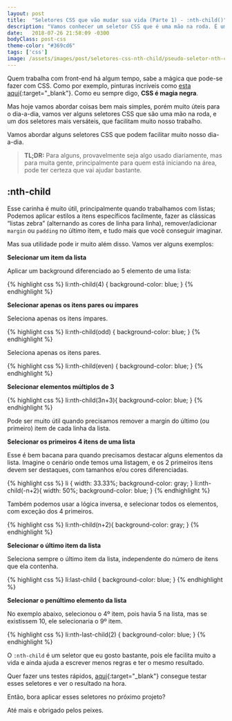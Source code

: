 ```yaml
---
layout: post
title:  "Seletores CSS que vão mudar sua vida (Parte 1) - :nth-child()"
description: "Vamos conhecer um seletor CSS que é uma mão na roda. É um dos seletores mais versáteis, que facilitam muito nossa vida. Estou falando do pseudo seletor :nth-child()"
date:   2018-07-26 21:58:09 -0300
bodyClass: post-css
theme-color: "#369cd6"
tags: ['css']
image: /assets/images/post/seletores-css-nth-child/pseudo-seletor-nth-child.jpg
---
```


Quem trabalha com front-end há algum tempo, sabe a mágica que pode-se fazer com CSS. Como por exemplo, pinturas incríveis como [esta aqui](https://github.com/cyanharlow/purecss-zigario){:target="_blank"}. Como eu sempre digo, **CSS é magia negra**. 

Mas hoje vamos abordar coisas bem mais simples, porém muito úteis para o dia-a-dia, vamos ver alguns seletores CSS que são uma mão na roda, e um dos seletores mais versáteis, que facilitam muito nosso trabalho.

Vamos abordar alguns seletores CSS que podem facilitar muito nosso dia-a-dia. 

> **TL;DR:** Para alguns, provavelmente seja algo usado diariamente, mas para muita gente, principalmente para quem está iniciando na área, pode ter certeza que vai ajudar bastante.


## :nth-child

Esse carinha é muito útil, principalmente quando trabalhamos com listas; Podemos aplicar estilos a itens específicos facilmente, fazer as clássicas “listas zebra” (alternando as cores de linha para linha), remover/adicionar `margin` ou `padding` no último item, e tudo mais que você conseguir imaginar. 

Mas sua utilidade pode ir muito além disso. Vamos ver alguns exemplos:

**Selecionar um item da lista**

Aplicar um background diferenciado ao 5 elemento de uma lista:

{% highlight css %}
li:nth-child(4) {
    background-color: blue;
}
{% endhighlight %}

**Selecionar apenas os itens pares ou ímpares**

Seleciona apenas os itens ímpares.

{% highlight css %}
li:nth-child(odd) {
    background-color: blue; 
}
{% endhighlight %}

Seleciona apenas os itens pares.

{% highlight css %}
li:nth-child(even) {
    background-color: blue; 
}
{% endhighlight %}


**Selecionar elementos múltiplos de 3**

{% highlight css %}
li:nth-child(3n+3){
    background-color: blue; 
}
{% endhighlight %}

Pode ser muito útil quando precisamos remover a margin do último (ou primeiro) item de cada linha da lista.

**Selecionar os primeiros 4 itens de uma lista**

Esse é bem bacana para quando precisamos destacar alguns elementos da lista. Imagine o cenário onde temos uma listagem, e os 2 primeiros itens devem ser destaques, com  tamanhos e/ou cores diferenciadas.

{% highlight css %}
li {
    width: 33.33%;
    background-color: gray;
}
li:nth-child(-n+2){
    width: 50%;
    background-color: blue;
}
{% endhighlight %}

Também podemos usar a lógica inversa, e selecionar todos os elementos, com exceção dos 4 primeiros.

{% highlight css %}
li:nth-child(n+2){
    background-color: gray;
}
{% endhighlight %}

**Selecionar o último item da lista**

Seleciona sempre o último item da lista, independente do número de itens que ela contenha.

{% highlight css %}
li:last-child {
    background-color: blue;
}
{% endhighlight %}

**Selecionar o penúltimo elemento da lista**

No exemplo abaixo, selecionou o 4º item, pois havia 5 na lista, mas se existissem 10, ele selecionaria o 9º item.

{% highlight css %}
li:nth-last-child(2) {
    background-color: blue;
}
{% endhighlight %}

O `:nth-child` é um seletor que eu gosto bastante, pois ele facilita muito a vida e ainda ajuda a escrever menos regras e ter o mesmo resultado.

Quer fazer uns testes rápidos, [aqui](https://css-tricks.com/examples/nth-child-tester/){:target="_blank"} consegue testar esses seletores e ver o resultado na hora.

Então, bora aplicar esses seletores no próximo projeto?

Até mais e obrigado pelos peixes.